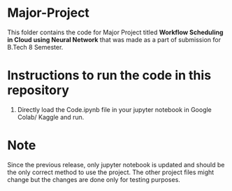 # Major-Project
This folder contains the code for Major Project titled <B>Workflow Scheduling in Cloud using Neural Network</B> that was made as a part of submission for B.Tech 8 Semester.

# Instructions to run the code in this repository
<ol>
<li>Directly load the Code.ipynb file in your jupyter notebook in Google Colab/ Kaggle and run.</li>
</ol>

# Note
Since the previous release, only jupyter notebook is updated and should be the only correct method to use the project. The other project files might change but the changes are done only for testing purposes.
